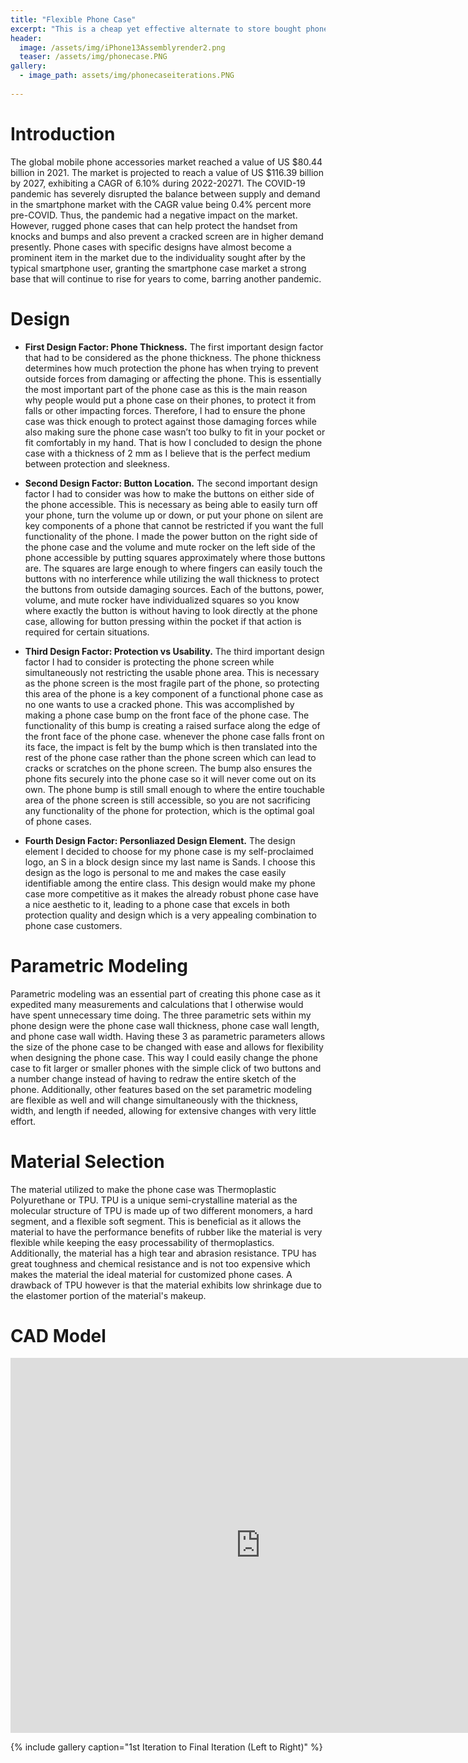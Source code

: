```yaml
---
title: "Flexible Phone Case"
excerpt: "This is a cheap yet effective alternate to store bought phone cases"
header:
  image: /assets/img/iPhone13Assemblyrender2.png
  teaser: /assets/img/phonecase.PNG
gallery:
  - image_path: assets/img/phonecaseiterations.PNG
   
---
```


  
  # Introduction
  
The global mobile phone accessories market reached a value of US $80.44 billion in 2021. The market is projected to reach a value of US $116.39 billion by 2027, exhibiting a CAGR of 6.10% during 2022-20271. The COVID-19 pandemic has severely disrupted the balance between supply and demand in the smartphone market with the CAGR value being 0.4% percent more pre-COVID. Thus, the pandemic had a negative impact on the market. However, rugged phone cases that can help protect the handset from knocks and bumps and also prevent a cracked screen are in higher demand presently. Phone cases with specific designs have almost become a prominent item in the market due to the individuality sought after by the typical smartphone user, granting the smartphone case market a strong base that will continue to rise for years to come, barring another pandemic. 


# Design

* **First Design Factor: Phone Thickness.** The first important design factor that had to be considered as the phone thickness. The phone thickness determines how much protection the phone has when trying to prevent outside forces from damaging or affecting the phone. This is essentially the most important part of the phone case as this is the main reason why people would put a phone case on their phones, to protect it from falls or other impacting forces. Therefore, I had to ensure the phone case was thick enough to protect against those damaging forces while also making sure the phone case wasn’t too bulky to fit in your pocket or fit comfortably in my hand. That is how I concluded to design the phone case with a thickness of 2 mm as I believe that is the perfect medium between protection and sleekness.

* **Second Design Factor: Button Location.**  The second important design factor I had to consider was how to make the buttons on either side of the phone accessible. This is necessary as being able to easily turn off your phone, turn the volume up or down, or put your phone on silent are key components of a phone that cannot be restricted if you want the full functionality of the phone. I made the power button on the right side of the phone case and the volume and mute rocker on the left side of the phone accessible by putting squares approximately where those buttons are. The squares are large enough to where fingers can easily touch the buttons with no interference while utilizing the wall thickness to protect the buttons from outside damaging sources. Each of the buttons, power, volume, and mute rocker have individualized squares so you know where exactly the button is without having to look directly at the phone case, allowing for button pressing within the pocket if that action is required for certain situations.  

* **Third Design Factor: Protection vs Usability.** The third important design factor I had to consider is protecting the phone screen while simultaneously not restricting the usable phone area. This is necessary as the phone screen is the most fragile part of the phone, so protecting this area of the phone is a key component of a functional phone case as no one wants to use a cracked phone. This was accomplished by making a phone case bump on the front face of the phone case. The functionality of this bump is creating a raised surface along the edge of the front face of the phone case. whenever the phone case falls front on its face, the impact is felt by the bump which is then translated into the rest of the phone case rather than the phone screen which can lead to cracks or scratches on the phone screen. The bump also ensures the phone fits securely into the phone case so it will never come out on its own. The phone bump is still small enough to where the entire touchable area of the phone screen is still accessible, so you are not sacrificing any functionality of the phone for protection, which is the optimal goal of phone cases.

* **Fourth Design Factor: Personliazed Design Element.** The design element I decided to choose for my phone case is my self-proclaimed logo, an S in a block design since my last name is Sands. I choose this design as the logo is personal to me and makes the case easily identifiable among the entire class. This design would make my phone case more competitive as it makes the already robust phone case have a nice aesthetic to it, leading to a phone case that excels in both protection quality and design which is a very appealing combination to phone case customers. 


# Parametric Modeling

Parametric modeling was an essential part of creating this phone case as it expedited many measurements and calculations that I otherwise would have spent unnecessary time doing. The three parametric sets within my phone design were the phone case wall thickness, phone case wall length, and phone case wall width. Having these 3 as parametric parameters allows the size of the phone case to be changed with ease and allows for flexibility when designing the phone case. This way I could easily change the phone case to fit larger or smaller phones with the simple click of two buttons and a number change instead of having to redraw the entire sketch of the phone. Additionally, other features based on the set parametric modeling are flexible as well and will change simultaneously with the thickness, width, and length if needed, allowing for extensive changes with very little effort.

# Material Selection

The material utilized to make the phone case was Thermoplastic Polyurethane or TPU. TPU is a unique semi-crystalline material as the molecular structure of TPU is made up of two different monomers, a hard segment, and a flexible soft segment. This is beneficial as it allows the material to have the performance benefits of rubber like the material is very flexible while keeping the easy processability of thermoplastics. Additionally, the material has a high tear and abrasion resistance. TPU has great toughness and chemical resistance and is not too expensive which makes the material the ideal material for customized phone cases. A drawback of TPU however is that the material exhibits low shrinkage due to the elastomer portion of the material's makeup.


# CAD Model
<iframe src="https://vanderbilt643.autodesk360.com/shares/public/SH35dfcQT936092f0e43afae0de9074acda4?mode=embed" width="800" height="600" allowfullscreen="true" webkitallowfullscreen="true" mozallowfullscreen="true"  frameborder="0"></iframe>



{% include gallery caption="1st Iteration to Final Iteration (Left to Right)" %}
